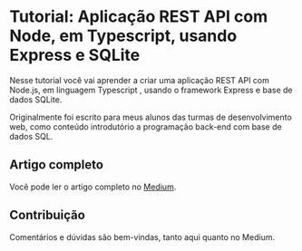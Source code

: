 # Tutorial: Aplicação REST API com Node, em Typescript, usando Express e SQLite

Nesse tutorial você vai aprender a criar uma aplicação REST API com Node.js, em linguagem Typescript , usando o framework Express e base de dados SQLite.

Originalmente foi escrito para meus alunos das turmas de desenvolvimento web, como conteúdo introdutório a programação back-end com base de dados SQL.

## Artigo completo

Você pode ler o artigo completo no [Medium](https://link.medium.com/CpyQ06cRDib).

## Contribuição
Comentários e dúvidas são bem-vindas, tanto aqui quanto no Medium.